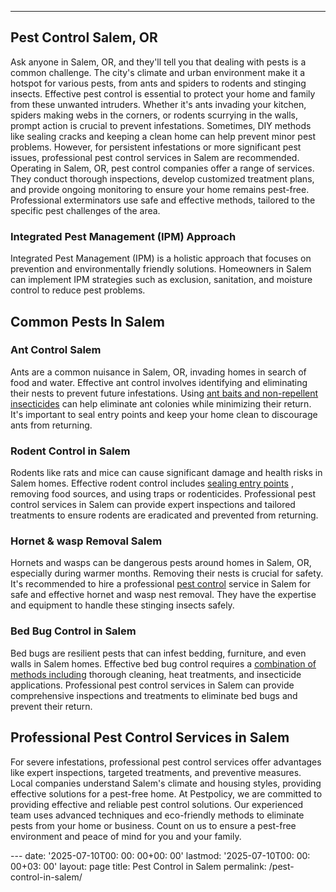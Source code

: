 ---
## Pest Control Salem, OR
Ask anyone in Salem, OR, and they'll tell you that dealing with pests is a common challenge. The city's climate and urban environment make it a hotspot for various pests, from ants and spiders to rodents and stinging insects.
Effective pest control is essential to protect your home and family from these unwanted intruders. Whether it's ants invading your kitchen, spiders making webs in the corners, or rodents scurrying in the walls, prompt action is crucial to prevent infestations.
Sometimes, DIY methods like sealing cracks and keeping a clean home can help prevent minor pest problems. However, for persistent infestations or more significant pest issues, professional pest control services in Salem are recommended.
Operating in Salem, OR, pest control companies offer a range of services. They conduct thorough inspections, develop customized treatment plans, and provide ongoing monitoring to ensure your home remains pest-free. Professional exterminators use safe and effective methods, tailored to the specific pest challenges of the area.
### Integrated Pest Management (IPM) Approach
Integrated Pest Management (IPM) is a holistic approach that focuses on prevention and environmentally friendly solutions. Homeowners in Salem can implement IPM strategies such as exclusion, sanitation, and moisture control to reduce pest problems.
## Common Pests In Salem
### Ant Control Salem
Ants are a common nuisance in Salem, OR, invading homes in search of food and water. Effective ant control involves identifying and eliminating their nests to prevent future infestations.
Using
[ant baits and non-repellent insecticides](https://pestpolicy.com/ant-control-in-salem/)
can help eliminate ant colonies while minimizing their return. It's important to seal entry points and keep your home clean to discourage ants from returning.
### Rodent Control in Salem
Rodents like rats and mice can cause significant damage and health risks in Salem homes. Effective rodent control includes
[sealing entry points](https://pestpolicy.com/rodent-control-in-salem/)
, removing food sources, and using traps or rodenticides.
Professional pest control services in Salem can provide expert inspections and tailored treatments to ensure rodents are eradicated and prevented from returning.
### Hornet & wasp Removal Salem
Hornets and wasps can be dangerous pests around homes in Salem, OR, especially during warmer months. Removing their nests is crucial for safety.
It's recommended to hire a professional
[pest control](https://pestpolicy.com/hornet-wasp-removal-in-salem/)
service in Salem for safe and effective hornet and wasp nest removal. They have the expertise and equipment to handle these stinging insects safely.
### Bed Bug Control in Salem
Bed bugs are resilient pests that can infest bedding, furniture, and even walls in Salem homes. Effective bed bug control requires a
[combination of methods including](https://pestpolicy.com/bed-bug-control-in-salem/)
thorough cleaning, heat treatments, and insecticide applications.
Professional pest control services in Salem can provide comprehensive inspections and treatments to eliminate bed bugs and prevent their return.
## Professional Pest Control Services in Salem
For severe infestations, professional pest control services offer advantages like expert inspections, targeted treatments, and preventive measures. Local companies understand Salem's climate and housing styles, providing effective solutions for a pest-free home.
At Pestpolicy, we are committed to providing effective and reliable pest control solutions. Our experienced team uses advanced techniques and eco-friendly methods to eliminate pests from your home or business. Count on us to ensure a pest-free environment and peace of mind for you and your family.

﻿--- date: '2025-07-10T00: 00: 00+00: 00' lastmod: '2025-07-10T00: 00: 00+03: 00' layout: page title: Pest Control in Salem permalink: /pest-control-in-salem/
